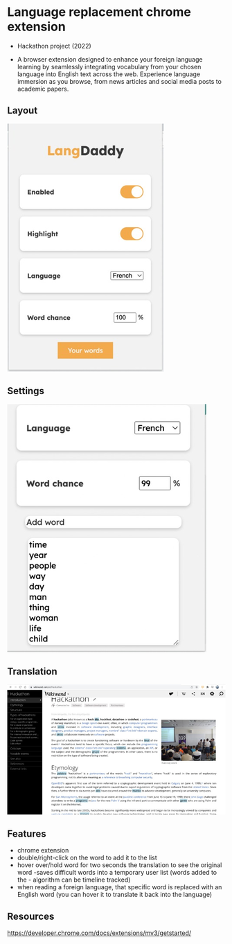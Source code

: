 # Language replacement chrome extension

- Hackathon project (2022)

- A browser extension designed to enhance your foreign language learning by seamlessly integrating vocabulary from your chosen language into English text across the web. Experience language immersion as you browse, from news articles and social media posts to academic papers.

## Layout

!['1'](/images/1.png)

## Settings

!['2'](/images/2.png)

## Translation

!['3'](/images/3.png)

## Features

- chrome extension
- double/right-click on the word to add it to the list
- hover over/hold word for two seconds the translation to see the original word -saves difficult words into a temporary user list (words added to the - algorithm can be timeline tracked)
- when reading a foreign language, that specific word is replaced with an English word (you can hover it to translate it back into the language)

## Resources

<https://developer.chrome.com/docs/extensions/mv3/getstarted/>
